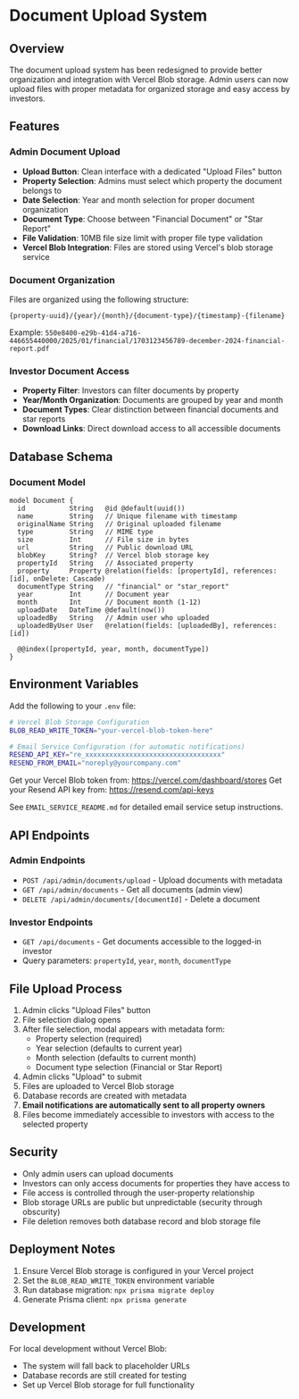 # Document Upload System

## Overview

The document upload system has been redesigned to provide better organization and integration with Vercel Blob storage. Admin users can now upload files with proper metadata for organized storage and easy access by investors.

## Features

### Admin Document Upload

- **Upload Button**: Clean interface with a dedicated "Upload Files" button
- **Property Selection**: Admins must select which property the document belongs to
- **Date Selection**: Year and month selection for proper document organization
- **Document Type**: Choose between "Financial Document" or "Star Report"
- **File Validation**: 10MB file size limit with proper file type validation
- **Vercel Blob Integration**: Files are stored using Vercel's blob storage service

### Document Organization

Files are organized using the following structure:

```
{property-uuid}/{year}/{month}/{document-type}/{timestamp}-{filename}
```

Example: `550e8400-e29b-41d4-a716-446655440000/2025/01/financial/1703123456789-december-2024-financial-report.pdf`

### Investor Document Access

- **Property Filter**: Investors can filter documents by property
- **Year/Month Organization**: Documents are grouped by year and month
- **Document Types**: Clear distinction between financial documents and star reports
- **Download Links**: Direct download access to all accessible documents

## Database Schema

### Document Model

```prisma
model Document {
  id           String   @id @default(uuid())
  name         String   // Unique filename with timestamp
  originalName String   // Original uploaded filename
  type         String   // MIME type
  size         Int      // File size in bytes
  url          String   // Public download URL
  blobKey      String?  // Vercel blob storage key
  propertyId   String   // Associated property
  property     Property @relation(fields: [propertyId], references: [id], onDelete: Cascade)
  documentType String   // "financial" or "star_report"
  year         Int      // Document year
  month        Int      // Document month (1-12)
  uploadDate   DateTime @default(now())
  uploadedBy   String   // Admin user who uploaded
  uploadedByUser User   @relation(fields: [uploadedBy], references: [id])

  @@index([propertyId, year, month, documentType])
}
```

## Environment Variables

Add the following to your `.env` file:

```bash
# Vercel Blob Storage Configuration
BLOB_READ_WRITE_TOKEN="your-vercel-blob-token-here"

# Email Service Configuration (for automatic notifications)
RESEND_API_KEY="re_xxxxxxxxxxxxxxxxxxxxxxxxxxxxxxxxxx"
RESEND_FROM_EMAIL="noreply@yourcompany.com"
```

Get your Vercel Blob token from: https://vercel.com/dashboard/stores
Get your Resend API key from: https://resend.com/api-keys

See `EMAIL_SERVICE_README.md` for detailed email service setup instructions.

## API Endpoints

### Admin Endpoints

- `POST /api/admin/documents/upload` - Upload documents with metadata
- `GET /api/admin/documents` - Get all documents (admin view)
- `DELETE /api/admin/documents/[documentId]` - Delete a document

### Investor Endpoints

- `GET /api/documents` - Get documents accessible to the logged-in investor
- Query parameters: `propertyId`, `year`, `month`, `documentType`

## File Upload Process

1. Admin clicks "Upload Files" button
2. File selection dialog opens
3. After file selection, modal appears with metadata form:
   - Property selection (required)
   - Year selection (defaults to current year)
   - Month selection (defaults to current month)
   - Document type selection (Financial or Star Report)
4. Admin clicks "Upload" to submit
5. Files are uploaded to Vercel Blob storage
6. Database records are created with metadata
7. **Email notifications are automatically sent to all property owners**
8. Files become immediately accessible to investors with access to the selected property

## Security

- Only admin users can upload documents
- Investors can only access documents for properties they have access to
- File access is controlled through the user-property relationship
- Blob storage URLs are public but unpredictable (security through obscurity)
- File deletion removes both database record and blob storage file

## Deployment Notes

1. Ensure Vercel Blob storage is configured in your Vercel project
2. Set the `BLOB_READ_WRITE_TOKEN` environment variable
3. Run database migration: `npx prisma migrate deploy`
4. Generate Prisma client: `npx prisma generate`

## Development

For local development without Vercel Blob:

- The system will fall back to placeholder URLs
- Database records are still created for testing
- Set up Vercel Blob storage for full functionality
